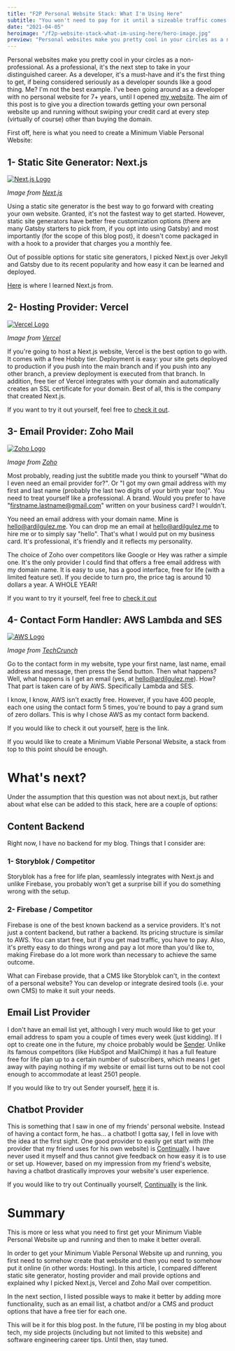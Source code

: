 ```yaml
---
title: "F2P Personal Website Stack: What I'm Using Here"
subtitle: "You won't need to pay for it until a sizeable traffic comes your way."
date: "2021-04-05"
heroimage: "/f2p-website-stack-what-im-using-here/hero-image.jpg"
preview: "Personal websites make you pretty cool in your circles as a non-professional. As a professional, it's the next step to take in your distinguished career. As a developer, it's a must-have and it's the first thing to get, if being considered seriously as a developer sounds like a good thing. Me? I'm not the best example. I've been going around as a developer with no personal website for 7+ years, until I opened my website. The aim of this post is to give you a direction towards getting your own personal website up and running without swiping your credit card at every step (virtually of course) other than buying the domain."
---
```


Personal websites make you pretty cool in your circles as a non-professional. As a professional, it's the next step to take in your distinguished career. As a developer, it's a must-have and it's the first thing to get, if being considered seriously as a developer sounds like a good thing. Me? I'm not the best example. I've been going around as a developer with no personal website for 7+ years, until I opened [my website](https://ardilgulez.me). The aim of this post is to give you a direction towards getting your own personal website up and running without swiping your credit card at every step (virtually of course) other than buying the domain.

First off, here is what you need to create a Minimum Viable Personal Website:

## 1- Static Site Generator: Next.js

[![Next.js Logo](/f2p-website-stack-what-im-using-here/nextjs.jpg)](https://nextjs.org)

_Image from [Next.js](https://nextjs.org)_

Using a static site generator is the best way to go forward with creating your own website. Granted, it's not the fastest way to get started. However, static site generators have better free customization options (there are many Gatsby starters to pick from, if you opt into using Gatsby) and most importantly (for the scope of this blog post), it doesn't come packaged in with a hook to a provider that charges you a monthly fee.

Out of possible options for static site generators, I picked Next.js over Jekyll and Gatsby due to its recent popularity and how easy it can be learned and deployed.

[Here](https://nextjs.org/docs/getting-started) is where I learned Next.js from.

## 2- Hosting Provider: Vercel

[![Vercel Logo](/f2p-website-stack-what-im-using-here/vercel.png)](https://vercel.com)

_Image from [Vercel](https://vercel.com)_

If you're going to host a Next.js website, Vercel is the best option to go with. It comes with a free Hobby tier. Deployment is easy: your site gets deployed to production if you push into the main branch and if you push into any other branch, a preview deployment is executed from that branch. In addition, free tier of Vercel integrates with your domain and automatically creates an SSL certificate for your domain. Best of all, this is the company that created Next.js.

If you want to try it out yourself, feel free to [check it out](https://vercel.com/).

## 3- Email Provider: Zoho Mail

[![Zoho Logo](/f2p-website-stack-what-im-using-here/zoho-logo.png)](https://zoho.com)

_Image from [Zoho](https://zoho.com)_

Most probably, reading just the subtitle made you think to yourself "What do I even need an email provider for?". Or "I got my own gmail address with my first and last name (probably the last two digits of your birth year too)". You need to treat yourself like a professional. A brand. Would you prefer to have "firstname.lastname@gmail.com" written on your business card? I wouldn't.

You need an email address with your domain name. Mine is hello@ardilgulez.me. You can drop me an email at hello@ardilgulez.me to hire me or to simply say "hello". That's what I would put on my business card. It's professional, it's friendly and it reflects my personality.

The choice of Zoho over competitors like Google or Hey was rather a simple one. It's the only provider I could find that offers a free email address with my domain name. It is easy to use, has a good interface, free for life (with a limited feature set). If you decide to turn pro, the price tag is around 10 dollars a year. A WHOLE YEAR!

If you want to try it yourself, feel free to [check it out](https://www.zoho.com/mail)

## 4- Contact Form Handler: AWS Lambda and SES

[![AWS Logo](/f2p-website-stack-what-im-using-here/amazon-web-services.png)](https://aws.amazon.com)

_Image from [TechCrunch](https://techcrunch.com/2012/04/22/amazon-web-services-mistakes/)_

Go to the contact form in my website, type your first name, last name, email address and message, then press the Send button. Then what happens? Well, what happens is I get an email (yes, at hello@ardilgulez.me). How? That part is taken care of by AWS. Specifically Lambda and SES.

I know, I know, AWS isn't exactly free. However, if you have 400 people, each one using the contact form 5 times, you're bound to pay a grand sum of zero dollars. This is why I chose AWS as my contact form backend.

If you would like to check it out yourself, [here](https://aws.amazon.com/) is the link.

If you would like to create a Minimum Viable Personal Website, a stack from top to this point should be enough.

# What's next?

Under the assumption that this question was not about next.js, but rather about what else can be added to this stack, here are a couple of options:

## Content Backend

Right now, I have no backend for my blog. Things that I consider are:

### 1- Storyblok / Competitor

Storyblok has a free for life plan, seamlessly integrates with Next.js and unlike Firebase, you probably won't get a surprise bill if you do something wrong with the setup.

### 2- Firebase / Competitor

Firebase is one of the best known backend as a service providers. It's not just a content backend, but rather a backend. Its pricing structure is similar to AWS. You can start free, but if you get mad traffic, you have to pay. Also, it's pretty easy to do things wrong and pay a lot more than you'd like to, making Firebase do a lot more work than necessary to achieve the same outcome.

What can Firebase provide, that a CMS like Storyblok can't, in the context of a personal website? You can develop or integrate desired tools (i.e. your own CMS) to make it suit your needs.

## Email List Provider

I don't have an email list yet, although I very much would like to get your email address to spam you a couple of times every week (just kidding). If I opt to create one in the future, my choice probably would be [Sender](https://www.sender.net/). Unlike its famous competitors (like HubSpot and MailChimp) it has a full feature free for life plan up to a certain number of subscribers, which means I get away with paying nothing if my website or email list turns out to be not cool enough to accommodate at least 2501 people.

If you would like to try out Sender yourself, [here](https://www.sender.net/) it is.

## Chatbot Provider

This is something that I saw in one of my friends' personal website. Instead of having a contact form, he has... a chatbot! I gotta say, I fell in love with the idea at the first sight. One good provider to easily get start with (the provider that my friend uses for his own website) is [Continually]([https://continual.ly/](https://continual.ly/)). I have never used it myself and thus cannot give feedback on how easy it is to use or set up. However, based on my impression from my friend's website, having a chatbot drastically improves your website's user experience.

If you would like to try out Continually yourself, [Continually]([https://continual.ly/](https://continual.ly/)) is the link.

# Summary

This is more or less what you need to first get your Minimum Viable Personal Website up and running and then to make it better overall.

In order to get your Minimum Viable Personal Website up and running, you first need to somehow create that website and then you need to somehow put it online (in other words: Hosting). In this article, I compared different static site generator, hosting provider and mail provide options and explained why I picked Next.js, Vercel and Zoho Mail over competition.

In the next section, I listed possible ways to make it better by adding more functionality, such as an email list, a chatbot and/or a CMS and product options that have a free tier for each one.

This will be it for this blog post. In the future, I'll be posting in my blog about tech, my side projects (including but not limited to this website) and software engineering career tips. Until then, stay tuned.